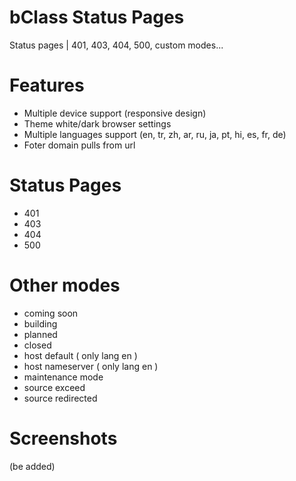 # bClass Status Pages

Status pages | 401, 403, 404, 500, custom modes...

# Features

- Multiple device support (responsive design)
- Theme white/dark browser settings
- Multiple languages support
  (en, tr, zh, ar, ru, ja, pt, hi, es, fr, de)
- Foter domain pulls from url

# Status Pages

- 401
- 403
- 404
- 500

# Other modes

- coming soon
- building
- planned
- closed
- host default ( only lang en )
- host nameserver ( only lang en )
- maintenance mode
- source exceed
- source redirected

# Screenshots

(be added)
